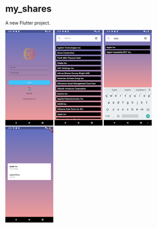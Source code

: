 # my_shares

A new Flutter project.

<img src="res/Screenshot_1560060922.png" width="30%" height="30%"/>
<img src="res/Screenshot_1560060948.png" width="30%" height="30%"/>
<img src="res/Screenshot_1560060970.png" width="30%" height="30%"/>
<img src="res/Screenshot_1560060987.png" width="30%" height="30%"/>
